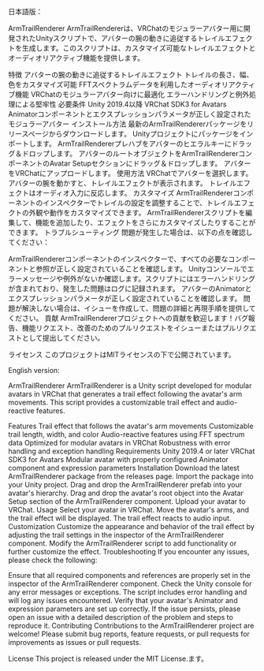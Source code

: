 日本語版：

ArmTrailRenderer
ArmTrailRendererは、VRChatのモジュラーアバター用に開発されたUnityスクリプトで、アバターの腕の動きに追従するトレイルエフェクトを生成します。このスクリプトは、カスタマイズ可能なトレイルエフェクトとオーディオリアクティブ機能を提供します。

特徴
アバターの腕の動きに追従するトレイルエフェクト
トレイルの長さ、幅、色をカスタマイズ可能
FFTスペクトラムデータを利用したオーディオリアクティブ機能
VRChatのモジュラーアバター向けに最適化
エラーハンドリングと例外処理による堅牢性
必要条件
Unity 2019.4以降
VRChat SDK3 for Avatars
Animatorコンポーネントとエクスプレッションパラメータが正しく設定されたモジュラーアバター
インストール方法
最新のArmTrailRendererパッケージをリリースページからダウンロードします。
Unityプロジェクトにパッケージをインポートします。
ArmTrailRendererプレハブをアバターのヒエラルキーにドラッグ＆ドロップします。
アバターのルートオブジェクトをArmTrailRendererコンポーネントのAvatar Setupセクションにドラッグ＆ドロップします。
アバターをVRChatにアップロードします。
使用方法
VRChatでアバターを選択します。
アバターの腕を動かすと、トレイルエフェクトが表示されます。
トレイルエフェクトはオーディオ入力に反応します。
カスタマイズ
ArmTrailRendererコンポーネントのインスペクターでトレイルの設定を調整することで、トレイルエフェクトの外観や動作をカスタマイズできます。
ArmTrailRendererスクリプトを編集して、機能を追加したり、エフェクトをさらにカスタマイズしたりすることができます。
トラブルシューティング
問題が発生した場合は、以下の点を確認してください：

ArmTrailRendererコンポーネントのインスペクターで、すべての必要なコンポーネントと参照が正しく設定されていることを確認します。
Unityコンソールでエラーメッセージや例外がないか確認します。スクリプトにはエラーハンドリングが含まれており、発生した問題はログに記録されます。
アバターのAnimatorとエクスプレッションパラメータが正しく設定されていることを確認します。
問題が解決しない場合は、イシューを作成して、問題の詳細と再現手順を提供してください。
貢献
ArmTrailRendererプロジェクトへの貢献を歓迎します！バグ報告、機能リクエスト、改善のためのプルリクエストをイシューまたはプルリクエストとして提出してください。

ライセンス
このプロジェクトはMITライセンスの下で公開されています。

English version:

ArmTrailRenderer
ArmTrailRenderer is a Unity script developed for modular avatars in VRChat that generates a trail effect following the avatar's arm movements. This script provides a customizable trail effect and audio-reactive features.

Features
Trail effect that follows the avatar's arm movements
Customizable trail length, width, and color
Audio-reactive features using FFT spectrum data
Optimized for modular avatars in VRChat
Robustness with error handling and exception handling
Requirements
Unity 2019.4 or later
VRChat SDK3 for Avatars
Modular avatar with properly configured Animator component and expression parameters
Installation
Download the latest ArmTrailRenderer package from the releases page.
Import the package into your Unity project.
Drag and drop the ArmTrailRenderer prefab into your avatar's hierarchy.
Drag and drop the avatar's root object into the Avatar Setup section of the ArmTrailRenderer component.
Upload your avatar to VRChat.
Usage
Select your avatar in VRChat.
Move the avatar's arms, and the trail effect will be displayed.
The trail effect reacts to audio input.
Customization
Customize the appearance and behavior of the trail effect by adjusting the trail settings in the inspector of the ArmTrailRenderer component.
Modify the ArmTrailRenderer script to add functionality or further customize the effect.
Troubleshooting
If you encounter any issues, please check the following:

Ensure that all required components and references are properly set in the inspector of the ArmTrailRenderer component.
Check the Unity console for any error messages or exceptions. The script includes error handling and will log any issues encountered.
Verify that your avatar's Animator and expression parameters are set up correctly.
If the issue persists, please open an issue with a detailed description of the problem and steps to reproduce it.
Contributing
Contributions to the ArmTrailRenderer project are welcome! Please submit bug reports, feature requests, or pull requests for improvements as issues or pull requests.

License
This project is released under the MIT License.ます。
